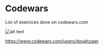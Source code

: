 # Codewars

List of exercices done on codewars.com

<img src="https://www.codewars.com/users/dovahzaan/badges/large" alt="alt text" title="codewars badge" />

https://www.codewars.com/users/dovahzaan
